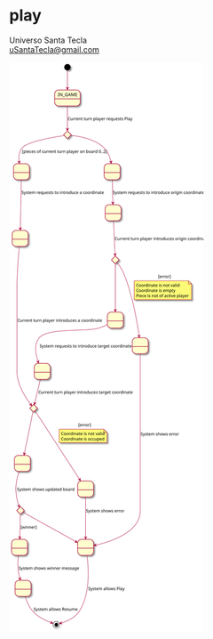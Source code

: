 # play
Universo Santa Tecla  
[uSantaTecla@gmail.com](mailto:uSantaTecla@gmail.com)  

![play](./play.svg)
